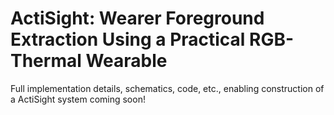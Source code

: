 # ActiSight: Wearer Foreground Extraction Using a Practical RGB-Thermal Wearable


Full implementation details, schematics, code, etc., enabling construction of a ActiSight system coming soon!  
